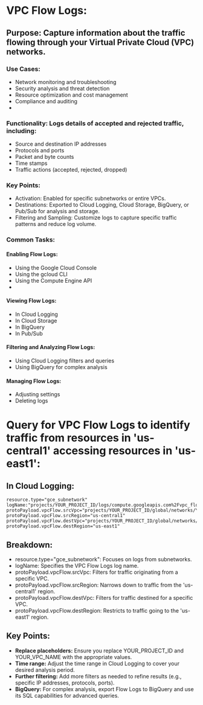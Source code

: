 # VPC Flow Logs:

## Purpose: Capture information about the traffic flowing through your Virtual Private Cloud (VPC) networks.

### Use Cases:
- Network monitoring and troubleshooting
- Security analysis and threat detection
- Resource optimization and cost management
- Compliance and auditing
- 

### Functionality: Logs details of accepted and rejected traffic, including:
- Source and destination IP addresses
- Protocols and ports
- Packet and byte counts
- Time stamps
- Traffic actions (accepted, rejected, dropped)

### Key Points:
- Activation: Enabled for specific subnetworks or entire VPCs.
- Destinations: Exported to Cloud Logging, Cloud Storage, BigQuery, or Pub/Sub for analysis and storage.
- Filtering and Sampling: Customize logs to capture specific traffic patterns and reduce log volume.

### Common Tasks:

#### Enabling Flow Logs:
- Using the Google Cloud Console
- Using the gcloud CLI
- Using the Compute Engine API
- 
#### Viewing Flow Logs:
- In Cloud Logging
- In Cloud Storage
- In BigQuery
- In Pub/Sub
  
#### Filtering and Analyzing Flow Logs:
- Using Cloud Logging filters and queries
- Using BigQuery for complex analysis
    
#### Managing Flow Logs:
- Adjusting settings
- Deleting logs


# Query for VPC Flow Logs to identify traffic from resources in 'us-central1' accessing resources in 'us-east1':

## In Cloud Logging:

```
resource.type="gce_subnetwork"
logName:"projects/YOUR_PROJECT_ID/logs/compute.googleapis.com%2Fvpc_flows"
protoPayload.vpcFlow.srcVpc="projects/YOUR_PROJECT_ID/global/networks/YOUR_VPC_NAME"
protoPayload.vpcFlow.srcRegion="us-central1"
protoPayload.vpcFlow.destVpc="projects/YOUR_PROJECT_ID/global/networks/YOUR_VPC_NAME"
protoPayload.vpcFlow.destRegion="us-east1"
```

## Breakdown:
- resource.type="gce_subnetwork": Focuses on logs from subnetworks.
- logName: Specifies the VPC Flow Logs log name.
- protoPayload.vpcFlow.srcVpc: Filters for traffic originating from a specific VPC.
- protoPayload.vpcFlow.srcRegion: Narrows down to traffic from the 'us-central1' region.
- protoPayload.vpcFlow.destVpc: Filters for traffic destined for a specific VPC.
- protoPayload.vpcFlow.destRegion: Restricts to traffic going to the 'us-east1' region.

## Key Points:
- **Replace placeholders:** Ensure you replace YOUR_PROJECT_ID and YOUR_VPC_NAME with the appropriate values.
- **Time range:** Adjust the time range in Cloud Logging to cover your desired analysis period.
- **Further filtering:** Add more filters as needed to refine results (e.g., specific IP addresses, protocols, ports).
- **BigQuery:** For complex analysis, export Flow Logs to BigQuery and use its SQL capabilities for advanced queries.
